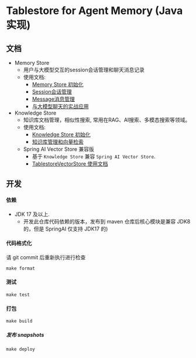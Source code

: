 # Tablestore for Agent Memory (Java 实现)

## 文档

- Memory Store
	- 用户与大模型交互的session会话管理和聊天消息记录
	- 使用文档:
		- [Memory Store 初始化](examples/src/main/java/com/aliyun/openservices/tablestore/agent/memory/MemoryStoreInitExample.java)
		- [Session会话管理](examples/src/main/java/com/aliyun/openservices/tablestore/agent/memory/SessionExample.java)
		- [Message消息管理](examples/src/main/java/com/aliyun/openservices/tablestore/agent/memory/MessageExample.java)
		- [与大模型聊天的实战应用](examples/src/main/java/com/aliyun/openservices/tablestore/agent/memory/SimpleUseExample.java)
- Knowledge Store
	- 知识库文档管理，相似性搜索, 常用在RAG、AI搜索、多模态搜索等领域。
	- 使用文档:
		- [Knowledge Store 初始化](examples/src/main/java/com/aliyun/openservices/tablestore/agent/knowledge/KnowledgeStoreInitExample.java)
		- [知识库管理和向量检索](examples/src/main/java/com/aliyun/openservices/tablestore/agent/knowledge/KnowledgeExample.java)
	- Spring AI Vector Store 兼容版
		- 基于 `Knowledge Store` 兼容 `Spring AI Vector Store`.
		- [TablestoreVectorStore 使用文档](examples/src/main/java/com/aliyun/openservices/tablestore/agent/spring/TablestoreVectorStoreExample.java)

## 开发

#### 依赖

- JDK 17 及以上.
	- 开发此仓库代码依赖的版本，发布到 maven 仓库后核心模块是兼容 JDK8 的，但是 SpringAI 仅支持 JDK17 的)

#### 代码格式化

请 git commit 后重新执行进行检查

```shell
make format
```

#### 测试

```shell
make test
```

#### 打包

```shell
make build
```

##### 发布 snapshots

```shell
make deploy
```
